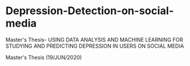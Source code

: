 # Depression-Detection-on-social-media

Master's Thesis- USING DATA ANALYSIS AND MACHINE LEARNING FOR STUDYING AND PREDICTING DEPRESSION IN USERS ON SOCIAL MEDIA

Master's Thesis (19/JUN/2020)
